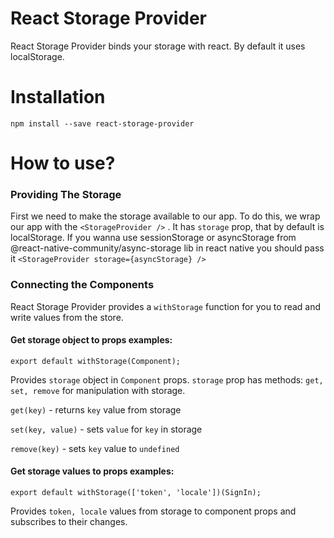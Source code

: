 # React Storage Provider
React Storage Provider binds your storage with react. By default it uses localStorage.

# Installation
```
npm install --save react-storage-provider
```
# How to use?

### Providing The Storage
First we need to make the storage available to our app. To do this, we wrap our app with the `<StorageProvider />` . It has `storage` prop, that by default is localStorage.
If you wanna use sessionStorage or asyncStorage from @react-native-community/async-storage lib in react native you should pass it
`<StorageProvider storage={asyncStorage} />`

### Connecting the Components
React Storage Provider provides a `withStorage` function for you to read and write values from the store.

#### Get storage object to props examples: 
```
export default withStorage(Component);
```
 Provides `storage` object in `Component` props.
 `storage` prop has methods: `get, set, remove` for manipulation with storage.
 
 `get(key)` - returns `key` value from storage
 
 `set(key, value)` - sets `value` for `key` in storage
 
 `remove(key)` - sets `key` value to `undefined`

#### Get storage values to props examples: 
```
export default withStorage(['token', 'locale'])(SignIn);
```
Provides `token, locale` values from storage to component props and subscribes to their changes.


